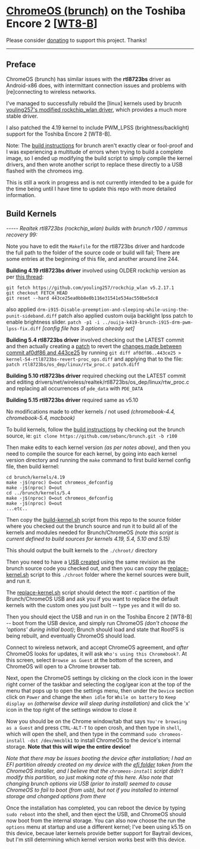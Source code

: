 # [ChromeOS (brunch)](https://github.com/sebanc/brunch) on the Toshiba Encore 2 [[WT8-B](https://www.toshiba.ca/productdetailpage.aspx?id=2147499291)]

Please consider [donating](https://paypal.me/djouija) to support this project. Thanks!

----------------------------------------------------------------------------------

## Preface

ChromeOS (brunch) has similar issues with the **rtl8723bs** driver as Android-x86 does, with intermittant connection issues and problems with [re]connecting to wireless networks.

I've managed to successfully rebuild the [linux] kernels used by brucnh [youling257's modified rockchip_wlan driver](https://github.com/youling257/rockchip_wlan), which provides a much more stable driver.

I also patched the 4.19 kernel to include PWM_LPSS (brightness/backlight) support for the Toshiba Encore 2 [WT8-B].

Note:  The [build instructions](https://github.com/sebanc/brunch/blob/master/BUILDING.md) for brunch aren't exactly clear or fool-proof and I was experiencing a multitude of errors when trying to build a complete image, so I ended up modifying the build script to simply compile the kernel drivers, and then wrote another script to replace these directly to a USB flashed with the chromeos img.

This is still a work in progress and is not currently intended to be a guide for the time being until I have time to update this repo with more detailed information.


## Build Kernels

_-----  Realtek rtl8723bs (rockchip_wlan) builds with brunch r100 / rammus recovery 99:_

Note you have to edit the `Makefile` for the rtl8723bs driver and hardcode the full path to the folder of the source code or build will fail;  There are some entries at the beginning of this file, and another around line 244.


**Building 4.19 rtl8723bs driver** involved using OLDER rockchip version as per [this thread](https://groups.google.com/g/android-x86/c/iwSFhlLyW7A/m/mKz0Th1JCAAJ):
```
git fetch https://github.com/youling257/rockchip_wlan v5.2.17.1
git checkout FETCH_HEAD
git reset --hard 443ce25ea0bb8e0b116e31541e534ac550be5dc8
```
also applied `drm-i915-Disable-preemption-and-sleeping-while-using-the-punit-sideband.diff` patch
also applied custom ouija backlight lpss patch to enable brightness slider.
`patch -p1 -i ../ouija-k419-brunch-i915-drm-pwm-lpss-fix.diff`
_[config file has 3 options already set]_


**Building 5.4 rtl8723bs driver** involved checking out the LATEST commit and then actually creating a [patch](https://github.com/ouija/ChromeOS_Toshiba_Encore2/blob/main/patches/kernel-54-rtl8723bs-revert-proc_ops.diff) to revert the [changes made between commit af0df86 and 443ce25](https://github.com/youling257/rockchip_wlan/commit/af0df860505dfdc5834068bf3c8e5253efec6bbe) 
 by running `git diff af0df86..443ce25 > kernel-54-rtl8723bs-revert-proc_ops.diff` and applying that to the file:
`patch rtl8723bs/os_dep/linux/rtw_proc.c patch.diff`
 

**Building 5.10 rtl8723bs driver** required checking out the LATEST commit and editing drivers/net/wireless/realtek/rtl8723bs/os_dep/linux/rtw_proc.c
and replacing all occurrences of `pde_data` with `PDE_DATA`


**Building 5.15 rtl8723bs driver** required same as v5.10

No modifications made to other kernels / not used _(chromebook-4.4, chromebook-5.4, macbook)_

To build kernels, follow the [build instructions](https://github.com/sebanc/brunch/blob/master/BUILDING.md) by checking out the brunch source, ie:
`git clone https://github.com/sebanc/brunch.git -b r100`

Then make edits to each kernel version _(as per notes above)_, and then you need to compile the source for each kernel, by going into each kernel version directory and running the `make` command to first build kernel config file, then build kernel:
```
cd brunch/kernels/4.19
make -j$(nproc) O=out chromeos_defconfig
make -j$(nproc) O=out
cd ../brunch/kernels/5.4
make -j$(nproc) O=out chromeos_defconfig
make -j$(nproc) O=out
...etc..
```
Then copy the [build-kernel.sh](https://github.com/ouija/ChromeOS_Toshiba_Encore2/blob/main/build-kernel.sh) script from this repo to the source folder where you checked out the brunch source and run it to build all of the kernels and modules needed for Brunch/ChromeOS _(note this script is current defined to build sources for kernels 4.19, 5.4, 5.10 and 5.15)_

This should output the built kernels to the `./chroot/` directory

Then you need to have a [USB created](https://github.com/sebanc/brunch/blob/master/install-with-windows.md#usb-installations) using the same revision as the brunch source code you checked out, and then you can copy the [replace-kernel.sh](https://github.com/ouija/ChromeOS_Toshiba_Encore2/blob/main/replace_kernel.sh) script to this `./chroot` folder where the kernel sources were built, and run it.

The [replace-kernel.sh](https://github.com/ouija/ChromeOS_Toshiba_Encore2/blob/main/replace_kernel.sh) script should detect the `ROOT-C` partition of the Brunch/ChromeOS USB and ask you if you want to replace the default kernels with the custom ones you just built -- type `yes` and it will do so.

Then you should eject the USB and run in on the Toshiba Encore 2 [WT8-B] -- boot from the USB device, and simply run ChromeOS _(don't choose the 'options' during initial boot)_;  Brunch should load and state that RootFS is being rebuilt, and eventually ChromeOS should load.

Connect to wireless network, and accept ChromeOS agreement, and _after_ ChromeOS looks for updates, it will ask `Who's using this Chromebook?`.  At this screen, select `Browse as Guest` at the bottom of the screen, and ChromeOS will open to a Chrome browser tab.   

Next, open the ChromeOS settings by clicking on the clock icon in the lower right corner of the taskbar and selecting the cog/gear icon at the top of the menu that pops up to open the settings menu, then under the `Device` section click on `Power` and change the `When idle` for `While on battery` to `Keep display on` _(otherwise device will sleep during installation)_ and click the 'x' icon in the top right of the settings window to close it

Now you should be on the Chrome window/tab that says `You're browsing as a Guest` and press `CTRL-ALT-T` to open crosh, and then type in `shell`, which will open the shell, and then type in the command `sudo chromeos-install -dst /dev/mmcblk1` to install ChromeOS to the device's internal storage.   **Note that this will wipe the entire device!**

_Note that there may be issues booting the device after installation;  I had an EFI partition already created on my device with the [efi folder](https://github.com/ouija/ChromeOS_Toshiba_Encore2/blob/main/efi.zip) taken from the ChromeOS installer, and I believe that the `chromeos-install` script didn't modify this partition, so just making note of this here.  Also note that changing brunch options via USB (prior to install) seemed to cause ChromeOS to fail to boot (from usb), but not if you installed to internal storage and changed options from there_  

Once the installation has completed, you can reboot the device by typing `sudo reboot` into the shell, and then eject the USB, and ChromeOS should now boot from the internal storage.   You can also now choose the run the `options` menu at startup and use a different kernel;   I've been using k5.15 on this device, becaue later kernels provide better support for Baytrail devices, but I'm still determining which kernel version works best with this device.
